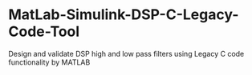 # MatLab-Simulink-DSP-C-Legacy-Code-Tool
Design and validate DSP high and low pass filters using Legacy C code functionality by MATLAB
